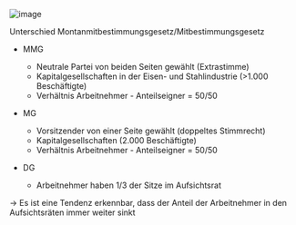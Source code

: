 ![image](https://user-images.githubusercontent.com/104757507/199234147-fbd37b11-3aa2-4198-8254-1fbc4bd257c0.png)

Unterschied Montanmitbestimmungsgesetz/Mitbestimmungsgesetz
- MMG
  - Neutrale Partei von beiden Seiten gewählt (Extrastimme)
  - Kapitalgesellschaften in der Eisen- und Stahlindustrie (>1.000 Beschäftigte)
  - Verhältnis Arbeitnehmer - Anteilseigner = 50/50

- MG
  - Vorsitzender von einer Seite gewählt (doppeltes Stimmrecht)
  - Kapitalgesellschaften (2.000 Beschäftigte)
  - Verhältnis Arbeitnehmer - Anteilseigner = 50/50

- DG
  - Arbeitnehmer haben 1/3 der Sitze im Aufsichtsrat

-> Es ist eine Tendenz erkennbar, dass der Anteil der Arbeitnehmer in den Aufsichtsräten immer weiter sinkt
